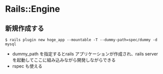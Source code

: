 # Rails::Engine
## 新規作成する
```
$ rails plugin new hoge_app --mountable -T --dummy-path=spec/dummy -d mysql
```
* dummy_path を指定するとrails アプリケーションが作成され、rails server を起動してここに組み込みながら開発しながらできる
* rspec も使える
